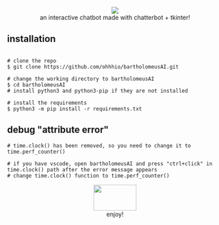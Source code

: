 <p align=center>

  <img src="https://i.imgur.com/8VhDMdu.png"/>

<br>
  <span>an interactive chatbot made with chatterbot + tkinter!
  <br>
</p>
  
  ## installation

```console

# clone the repo
$ git clone https://github.com/ohhhio/bartholomeusAI.git

# change the working directory to bartholomeusAI
$ cd bartholomeusAI
# install python3 and python3-pip if they are not installed

# install the requirements
$ python3 -m pip install -r requirements.txt
```

  ## debug "attribute error"
```console
# time.clock() has been removed, so you need to change it to time.perf_counter()

# if you have vscode, open bartholomeusAI and press "ctrl+click" in time.clock() path after the error message appears
# change time.clock() function to time.perf_counter()
```

<p align=center>
  <img src="https://i.imgur.com/hQbeGJG.png" width="100" height="60">
<br>
  <span>enjoy!
  <br>
</p>
